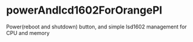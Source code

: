 # powerAndlcd1602ForOrangePI
Power(reboot and shutdown) button, and simple lsd1602 management for CPU and memory
